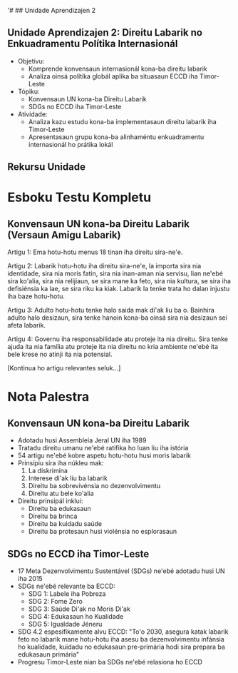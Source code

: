 '# ## Unidade Aprendizajen 2

## Unidade Aprendizajen 2: Direitu Labarik no Enkuadramentu Polítika Internasionál
- Objetivu:
  * Komprende konvensaun internasionál kona-ba direitu labarik
  * Analiza oinsá polítika globál aplika ba situasaun ECCD iha Timor-Leste
- Tópiku:
  * Konvensaun UN kona-ba Direitu Labarik
  * SDGs no ECCD iha Timor-Leste
- Atividade:
  * Analiza kazu estudu kona-ba implementasaun direitu labarik iha Timor-Leste
  * Apresentasaun grupu kona-ba alinhaméntu enkuadramentu internasionál ho prátika lokál

## Rekursu Unidade

# Esboku Testu Kompletu

## Konvensaun UN kona-ba Direitu Labarik (Versaun Amigu Labarik)

Artigu 1: Ema hotu-hotu menus 18 tinan iha direitu sira-ne'e.

Artigu 2: Labarik hotu-hotu iha direitu sira-ne'e, la importa sira nia identidade, sira nia moris fatin, sira nia inan-aman nia servisu, lian ne'ebé sira ko'alia, sira nia relijiaun, se sira mane ka feto, sira nia kultura, se sira iha defisiénsia ka lae, se sira riku ka kiak. Labarik la tenke trata ho dalan injustu iha baze hotu-hotu.

Artigu 3: Adulto hotu-hotu tenke halo saida mak di'ak liu ba o. Bainhira adulto halo desizaun, sira tenke hanoin kona-ba oinsá sira nia desizaun sei afeta labarik.

Artigu 4: Governu iha responsabilidade atu proteje ita nia direitu. Sira tenke ajuda ita nia família atu proteje ita nia direitu no kria ambiente ne'ebé ita bele krese no atinji ita nia potensial.

[Kontinua ho artigu relevantes seluk...]

# Nota Palestra

## Konvensaun UN kona-ba Direitu Labarik

- Adotadu husi Assembleia Jeral UN iha 1989
- Tratadu direitu umanu ne'ebé ratifika ho luan liu iha istória
- 54 artigu ne'ebé kobre aspetu hotu-hotu husi moris labarik
- Prinsípiu sira iha núkleu mak:
  1. La diskrimina
  2. Interese di'ak liu ba labarik
  3. Direitu ba sobrevivénsia no dezenvolvimentu
  4. Direitu atu bele ko'alia
- Direitu prinsipál inklui:
  - Direitu ba edukasaun
  - Direitu ba brinca
  - Direitu ba kuidadu saúde
  - Direitu ba protesaun husi violénsia no esplorasaun

## SDGs no ECCD iha Timor-Leste

- 17 Meta Dezenvolvimentu Sustentável (SDGs) ne'ebé adotadu husi UN iha 2015
- SDGs ne'ebé relevante ba ECCD:
  - SDG 1: Labele iha Pobreza
  - SDG 2: Fome Zero
  - SDG 3: Saúde Di'ak no Moris Di'ak
  - SDG 4: Edukasaun ho Kualidade
  - SDG 5: Igualdade Jéneru
- SDG 4.2 espesifikamente alvu ECCD:
  "To'o 2030, asegura katak labarik feto no labarik mane hotu-hotu iha asesu ba dezenvolvimentu infánsia ho kualidade, kuidadu no edukasaun pre-primária hodi sira prepara ba edukasaun primária"
- Progresu Timor-Leste nian ba SDGs ne'ebé relasiona ho ECCD